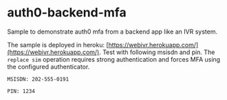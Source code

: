 # auth0-backend-mfa
Sample to demonstrate auth0 mfa from a backend app like an IVR system. 

The sample is deployed in heroku: [https://webivr.herokuapp.com/](https://webivr.herokuapp.com/). Test with following msisdn and pin. The `replace sim` operation requires strong authentication and forces MFA using the configured authenticator. 


`MSISDN: 202-555-0191`

`PIN: 1234`
